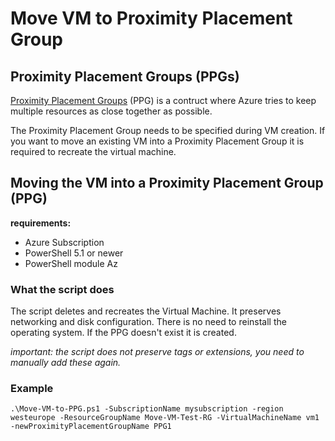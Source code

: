 # Move VM to Proximity Placement Group

## Proximity Placement Groups (PPGs)

[Proximity Placement Groups](https://docs.microsoft.com/en-us/azure/virtual-machines/windows/proximity-placement-groups) (PPG) is a contruct where Azure tries to keep multiple resources as close together as possible.

The Proximity Placement Group needs to be specified during VM creation. If you want to move an existing VM into a Proximity Placement Group it is required to recreate the virtual machine.

## Moving the VM into a Proximity Placement Group (PPG)

**requirements:**

* Azure Subscription
* PowerShell 5.1 or newer
* PowerShell module Az

### What the script does

The script deletes and recreates the Virtual Machine. It preserves networking and disk configuration. There is no need to reinstall the operating system.
If the PPG doesn't exist it is created.

*important: the script does not preserve tags or extensions, you need to manually add these again.*

### Example

    .\Move-VM-to-PPG.ps1 -SubscriptionName mysubscription -region westeurope -ResourceGroupName Move-VM-Test-RG -VirtualMachineName vm1 -newProximityPlacementGroupName PPG1
```


